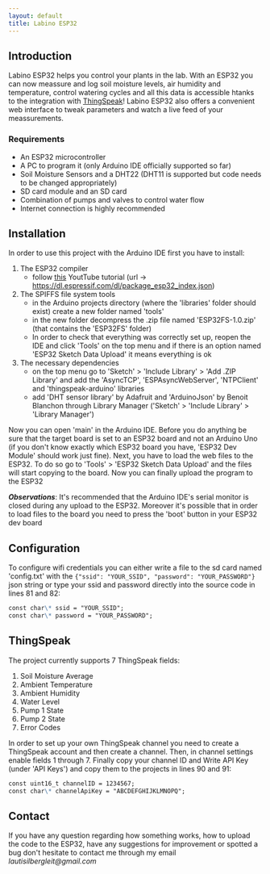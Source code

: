 ```yaml
---
layout: default
title: Labino ESP32
---
```


## Introduction
Labino ESP32 helps you control your plants in the lab. With an ESP32 you can now meassure and log soil moisture levels, air humidity and temperature, control watering cycles and all this data is accessible htanks to the integration with [ThingSpeak](https://thingspeak.com/)! Labino ESP32 also offers a convenient web interface to tweak parameters and watch a live feed of your meassurements.

### Requirements
- An ESP32 microcontroller
- A PC to program it (only Arduino IDE officially supported so far)
- Soil Moisture Sensors and a DHT22 (DHT11 is supported but code needs to be changed appropriately)
- SD card module and an SD card
- Combination of pumps and valves to control water flow
- Internet connection is highly recommended

## Installation
In order to use this project with the Arduino IDE first you have to install:
1. The ESP32 compiler
    - follow [this](https://www.youtube.com/watch?v=mBaS3YnqDaU) YoutTube tutorial (url -> https://dl.espressif.com/dl/package_esp32_index.json)
2. The SPIFFS file system tools
    - in the Arduino projects directory (where the 'libraries' folder should exist) create a new folder named 'tools'
    - in the new folder decompress the .zip file named 'ESP32FS-1.0.zip' (that contains the 'ESP32FS' folder)
    - In order to check that everything was correctly set up, reopen the IDE and click 'Tools' on the top menu and if there is an option named 'ESP32 Sketch Data Upload' it means everything is ok
3. The necessary dependencies
    - on the top menu go to 'Sketch' > 'Include Library' > 'Add .ZIP Library' and add the 'AsyncTCP', 'ESPAsyncWebServer', 'NTPClient' and 'thingspeak-arduino' libraries
    - add 'DHT sensor library' by Adafruit and 'ArduinoJson' by Benoit Blanchon through Library Manager ('Sketch' > 'Include Library' > 'Library Manager')

Now you can open 'main' in the Arduino IDE. Before you do anything be sure that the target board is set to an ESP32 board and not an Arduino Uno (if you don't know exactly which ESP32 board you have, 'ESP32 Dev Module' should work just fine). Next, you have to load the web files to the ESP32. To do so go to 'Tools' > 'ESP32 Sketch Data Upload' and the files will start copying to the board. Now you can finally upload the program to the ESP32

***Observations***:
It's recommended that the Arduino IDE's serial monitor is closed during any upload to the ESP32. Moreover it's possible that in order to load files to the board you need to press the 'boot' button in your ESP32 dev board

## Configuration
To configure wifi credentials you can either write a file to the sd card named 'config.txt' with the `{"ssid": "YOUR_SSID", "password": "YOUR_PASSWORD"}` json string or type your ssid and password directly into the source code in lines 81 and 82:
```markdown
const char\* ssid = "YOUR_SSID";
const char\* password = "YOUR_PASSWORD";
```

## ThingSpeak
The project currently supports 7 ThingSpeak fields:
1. Soil Moisture Average
2. Ambient Temperature
3. Ambient Humidity
4. Water Level
5. Pump 1 State
6. Pump 2 State
7. Error Codes

In order to set up your own ThingSpeak channel you need to create a ThingSpeak account and then create a channel. Then, in channel settings enable fields 1 through 7. Finally copy your channel ID and Write API Key (under 'API Keys') and copy them to the projects in lines 90 and 91:
```markdown
const uint16_t channelID = 1234567;
const char\* channelApiKey = "ABCDEFGHIJKLMNOPQ";
```

## Contact
If you have any question regarding how something works, how to upload the code to the ESP32, have any suggestions for improvement or spotted a bug don't hesitate to contact me through my email _lautisilbergleit@gmail.com_
